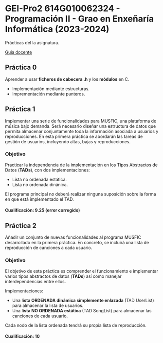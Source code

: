 # GEI-Pro2 614G010062324 - Programación II - Grao en Enxeñaría Informática (2023-2024)

Prácticas del la asignatura.

[Guia docente](https://guiadocente.udc.es/guia_docent/index.php?centre=614&ensenyament=614G01&assignatura=614G01006&any_academic=2023_24)

## Práctica 0

Aprender a usar **ficheros de cabecera .h** y los **módulos** en C.
- Implementación mediante estructuras.
- Imprementación mediante punteros.

## Práctica 1

Implementar una serie de funcionalidades para MUSFIC, una plataforma de música bajo demanda. Será necesario diseñar una estructura de datos que permita almacenar conjuntamente toda la información asociada a usuarios y reproducciones. En esta primera práctica se abordarán las tareas de gestión de usuarios, incluyendo altas, bajas y reproducciones.

### Objetivo

Practicar la independencia de la implementación en los Tipos Abstractos de Datos (**TADs**), con dos implementaciones:

- Lista no ordenada estática.
- Lista no ordenada dinánica.

El programa principal no deberá realizar ninguna suposición sobre la forma en que está implementado el TAD.

#### Cualificación: 9.25 (error corregido)

## Práctica 2

Añadir un conjunto de nuevas funcionalidades al programa MUSFIC desarrollado en la primera práctica. En concreto, se incluirá una lista de reproducción de canciones a cada usuario.

### Objetivo

El objetivo de esta práctica es comprender el funcionamiento e implementar varios tipos abstractos de datos (**TADs**) así como manejar interdependencias entre ellos.

Implementaciones:

- Una **lista ORDENADA dinámica simplemente enlazada** (TAD UserList) para almacenar la lista de usuarios.
- Una **lista NO ORDENADA estática** (TAD SongList) para almacenar las canciones de cada usuario.

Cada nodo de la lista ordenada tendrá su propia lista de
reproducción.

#### Cualificación: 10

